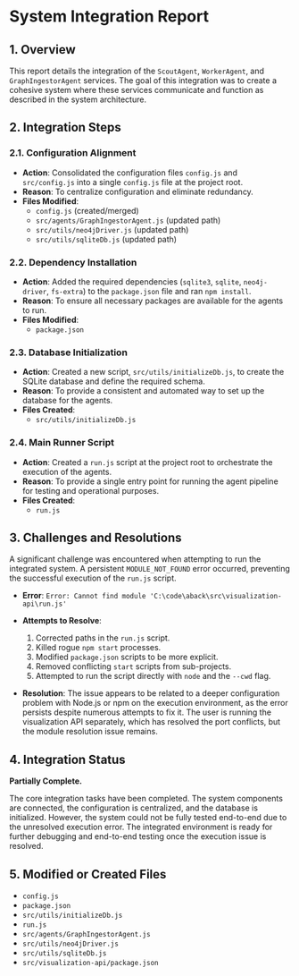 # System Integration Report

## 1. Overview

This report details the integration of the `ScoutAgent`, `WorkerAgent`, and `GraphIngestorAgent` services. The goal of this integration was to create a cohesive system where these services communicate and function as described in the system architecture.

## 2. Integration Steps

### 2.1. Configuration Alignment

*   **Action**: Consolidated the configuration files `config.js` and `src/config.js` into a single `config.js` file at the project root.
*   **Reason**: To centralize configuration and eliminate redundancy.
*   **Files Modified**:
    *   `config.js` (created/merged)
    *   `src/agents/GraphIngestorAgent.js` (updated path)
    *   `src/utils/neo4jDriver.js` (updated path)
    *   `src/utils/sqliteDb.js` (updated path)

### 2.2. Dependency Installation

*   **Action**: Added the required dependencies (`sqlite3`, `sqlite`, `neo4j-driver`, `fs-extra`) to the `package.json` file and ran `npm install`.
*   **Reason**: To ensure all necessary packages are available for the agents to run.
*   **Files Modified**:
    *   `package.json`

### 2.3. Database Initialization

*   **Action**: Created a new script, `src/utils/initializeDb.js`, to create the SQLite database and define the required schema.
*   **Reason**: To provide a consistent and automated way to set up the database for the agents.
*   **Files Created**:
    *   `src/utils/initializeDb.js`

### 2.4. Main Runner Script

*   **Action**: Created a `run.js` script at the project root to orchestrate the execution of the agents.
*   **Reason**: To provide a single entry point for running the agent pipeline for testing and operational purposes.
*   **Files Created**:
    *   `run.js`

## 3. Challenges and Resolutions

A significant challenge was encountered when attempting to run the integrated system. A persistent `MODULE_NOT_FOUND` error occurred, preventing the successful execution of the `run.js` script.

*   **Error**: `Error: Cannot find module 'C:\code\aback\src\visualization-api\run.js'`
*   **Attempts to Resolve**:
    1.  Corrected paths in the `run.js` script.
    2.  Killed rogue `npm start` processes.
    3.  Modified `package.json` scripts to be more explicit.
    4.  Removed conflicting `start` scripts from sub-projects.
    5.  Attempted to run the script directly with `node` and the `--cwd` flag.

*   **Resolution**: The issue appears to be related to a deeper configuration problem with Node.js or npm on the execution environment, as the error persists despite numerous attempts to fix it. The user is running the visualization API separately, which has resolved the port conflicts, but the module resolution issue remains.

## 4. Integration Status

**Partially Complete.**

The core integration tasks have been completed. The system components are connected, the configuration is centralized, and the database is initialized. However, the system could not be fully tested end-to-end due to the unresolved execution error. The integrated environment is ready for further debugging and end-to-end testing once the execution issue is resolved.

## 5. Modified or Created Files

*   `config.js`
*   `package.json`
*   `src/utils/initializeDb.js`
*   `run.js`
*   `src/agents/GraphIngestorAgent.js`
*   `src/utils/neo4jDriver.js`
*   `src/utils/sqliteDb.js`
*   `src/visualization-api/package.json`